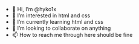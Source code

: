 - 👋 Hi, I’m @hyko1x
- 👀 I’m interested in html and css
- 🌱 I’m currently learning html and css
- 💞️ I’m looking to collaborate on anything
- 📫 How to reach me through here should be fine

<!---
hyko1x/hyko1x is a ✨ special ✨ repository because its `README.md` (this file) appears on your GitHub profile.
You can click the Preview link to take a look at your changes.
--->

